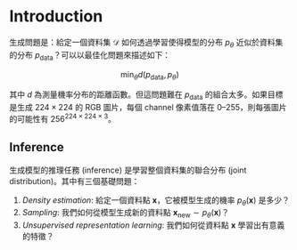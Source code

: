 # Introduction

生成問題是：給定一個資料集 $\mathcal{D}$ 如何透過學習使得模型的分布 $p_{\theta}$ 近似於資料集的分布 $p_{\mathrm{data}}$？可以以最佳化問題來描述如下：

$$
\min_{\theta} d(p_{\mathrm{data}}, p_{\theta})
$$

其中 $d$ 為測量機率分布的距離函數。但這問題難在 $p_{\mathrm{data}}$ 的組合太多。如果目標是生成 $224 \times 224$ 的 RGB 圖片，每個 channel 像素值落在 $0$&#x2013;$255$，則每張圖片的可能性有 $256^{224 \times 224 \times 3}$。

## Inference

生成模型的推理任務 (inference) 是學習整個資料集的聯合分布 (joint distribution)。其中有三個基礎問題：

1. *Density estimation*: 給定一個資料點 $\mathbf{x}$，它被模型生成的機率 $p_{\theta}(\mathbf{x})$ 是多少？
2. *Sampling*: 我們如何從模型生成新的資料點 $\mathbf{x}_{\mathrm{new}} \sim p_{\theta}(\mathbf{x})$？
3. *Unsupervised representation learning*: 我們如何從資料點 $\mathbf{x}$ 學習出有意義的特徵？
